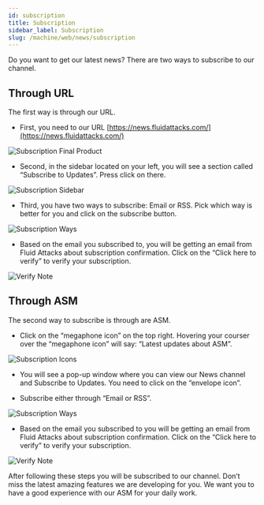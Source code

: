 ```yaml
---
id: subscription
title: Subscription
sidebar_label: Subscription
slug: /machine/web/news/subscription
---
```


Do you want to get our latest news?
There are two ways to subscribe to
our channel.

## Through URL

The first way is through our URL.

- First, you need to our URL
  [https://news.fluidattacks.com/](https://news.fluidattacks.com/)

![Subscription Final Product](https://res.cloudinary.com/fluid-attacks/image/upload/v1643676383/docs/web/news/subscription/subscription_final-product.png)

- Second, in the sidebar located on
  your left, you will see a section
  called “Subscribe to Updates”.
  Press click on there.

![Subscription Sidebar](https://res.cloudinary.com/fluid-attacks/image/upload/v1643676383/docs/web/news/subscription/subscription_sidebar.png)

- Third, you have two ways to subscribe:
  Email or RSS.
  Pick which way is better for you and
  click on the subscribe button.

![Subscription Ways](https://res.cloudinary.com/fluid-attacks/image/upload/v1643676383/docs/web/news/subscription/subscription_suscription-ways.png)

- Based on the email you subscribed
  to, you will be getting an email from
  Fluid Attacks about subscription
  confirmation.
  Click on the “Click here to verify” to
  verify your subscription.

![Verify Note](https://res.cloudinary.com/fluid-attacks/image/upload/v1643676383/docs/web/news/subscription/subscription_verify-note.png)

## Through ASM

The second way to subscribe is through are ASM.

- Click on the “megaphone icon”
  on the top right.
  Hovering your courser
  over the  “megaphone icon” will say:
  “Latest updates about ASM”.

![Subscription Icons](https://res.cloudinary.com/fluid-attacks/image/upload/v1643676383/docs/web/news/subscription/subscription_megaphone.png)

- You will see a pop-up window where
  you can view our News channel and
  Subscribe to Updates.
  You need to click on the “envelope icon”.

- Subscribe either through “Email or RSS”.

![Subscription Ways](https://res.cloudinary.com/fluid-attacks/image/upload/v1643676383/docs/web/news/subscription/subscription_suscription-ways.png)

- Based on the email you subscribed
  to you will be getting an email from
  Fluid Attacks about subscription
  confirmation.
  Click on the “Click here to verify”
  to verify your subscription.

![Verify Note](https://res.cloudinary.com/fluid-attacks/image/upload/v1643676383/docs/web/news/subscription/subscription_verify-note.png)

After following these steps you will
be subscribed to our channel.
Don’t miss the latest amazing features
we are developing for you.
We want you to have a good experience
with our ASM for your daily work.
